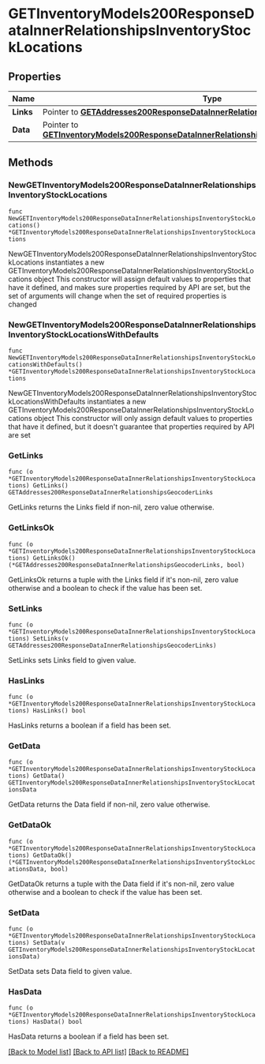 # GETInventoryModels200ResponseDataInnerRelationshipsInventoryStockLocations

## Properties

Name | Type | Description | Notes
------------ | ------------- | ------------- | -------------
**Links** | Pointer to [**GETAddresses200ResponseDataInnerRelationshipsGeocoderLinks**](GETAddresses200ResponseDataInnerRelationshipsGeocoderLinks.md) |  | [optional] 
**Data** | Pointer to [**GETInventoryModels200ResponseDataInnerRelationshipsInventoryStockLocationsData**](GETInventoryModels200ResponseDataInnerRelationshipsInventoryStockLocationsData.md) |  | [optional] 

## Methods

### NewGETInventoryModels200ResponseDataInnerRelationshipsInventoryStockLocations

`func NewGETInventoryModels200ResponseDataInnerRelationshipsInventoryStockLocations() *GETInventoryModels200ResponseDataInnerRelationshipsInventoryStockLocations`

NewGETInventoryModels200ResponseDataInnerRelationshipsInventoryStockLocations instantiates a new GETInventoryModels200ResponseDataInnerRelationshipsInventoryStockLocations object
This constructor will assign default values to properties that have it defined,
and makes sure properties required by API are set, but the set of arguments
will change when the set of required properties is changed

### NewGETInventoryModels200ResponseDataInnerRelationshipsInventoryStockLocationsWithDefaults

`func NewGETInventoryModels200ResponseDataInnerRelationshipsInventoryStockLocationsWithDefaults() *GETInventoryModels200ResponseDataInnerRelationshipsInventoryStockLocations`

NewGETInventoryModels200ResponseDataInnerRelationshipsInventoryStockLocationsWithDefaults instantiates a new GETInventoryModels200ResponseDataInnerRelationshipsInventoryStockLocations object
This constructor will only assign default values to properties that have it defined,
but it doesn't guarantee that properties required by API are set

### GetLinks

`func (o *GETInventoryModels200ResponseDataInnerRelationshipsInventoryStockLocations) GetLinks() GETAddresses200ResponseDataInnerRelationshipsGeocoderLinks`

GetLinks returns the Links field if non-nil, zero value otherwise.

### GetLinksOk

`func (o *GETInventoryModels200ResponseDataInnerRelationshipsInventoryStockLocations) GetLinksOk() (*GETAddresses200ResponseDataInnerRelationshipsGeocoderLinks, bool)`

GetLinksOk returns a tuple with the Links field if it's non-nil, zero value otherwise
and a boolean to check if the value has been set.

### SetLinks

`func (o *GETInventoryModels200ResponseDataInnerRelationshipsInventoryStockLocations) SetLinks(v GETAddresses200ResponseDataInnerRelationshipsGeocoderLinks)`

SetLinks sets Links field to given value.

### HasLinks

`func (o *GETInventoryModels200ResponseDataInnerRelationshipsInventoryStockLocations) HasLinks() bool`

HasLinks returns a boolean if a field has been set.

### GetData

`func (o *GETInventoryModels200ResponseDataInnerRelationshipsInventoryStockLocations) GetData() GETInventoryModels200ResponseDataInnerRelationshipsInventoryStockLocationsData`

GetData returns the Data field if non-nil, zero value otherwise.

### GetDataOk

`func (o *GETInventoryModels200ResponseDataInnerRelationshipsInventoryStockLocations) GetDataOk() (*GETInventoryModels200ResponseDataInnerRelationshipsInventoryStockLocationsData, bool)`

GetDataOk returns a tuple with the Data field if it's non-nil, zero value otherwise
and a boolean to check if the value has been set.

### SetData

`func (o *GETInventoryModels200ResponseDataInnerRelationshipsInventoryStockLocations) SetData(v GETInventoryModels200ResponseDataInnerRelationshipsInventoryStockLocationsData)`

SetData sets Data field to given value.

### HasData

`func (o *GETInventoryModels200ResponseDataInnerRelationshipsInventoryStockLocations) HasData() bool`

HasData returns a boolean if a field has been set.


[[Back to Model list]](../README.md#documentation-for-models) [[Back to API list]](../README.md#documentation-for-api-endpoints) [[Back to README]](../README.md)


